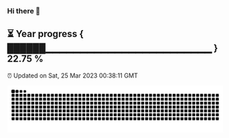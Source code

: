 ### Hi there 👋
⏳ Year progress { ██████▁▁▁▁▁▁▁▁▁▁▁▁▁▁▁▁▁▁▁▁▁▁▁▁ } 22.75 %
---
⏰ Updated on Sat, 25 Mar 2023 00:38:11 GMT

![](https://raw.githubusercontent.com/coder-yyz/coder-yyz/main/assets/github-contribution-grid-snake.svg)
